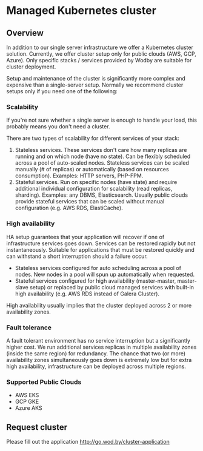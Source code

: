 # Managed Kubernetes cluster

## Overview

In addition to our single server infrastructure we offer a Kubernetes cluster solution. Currently, we offer cluster setup only for public clouds (AWS, GCP, Azure). Only specific stacks / services provided by Wodby are suitable for cluster deployment.

Setup and maintenance of the cluster is significantly more complex and expensive than a single-server setup. Normally we recommend cluster setups only if you need one of the following:

### Scalability

If you're not sure whether a single server is enough to handle your load, this probably means you don't need a cluster.

There are two types of scalability for different services of your stack:

1. Stateless services. These services don't care how many replicas are running and on which node (have no state). Can be flexibly scheduled across a pool of auto-scaled nodes. Stateless services can be scaled manually (# of replicas) or automatically (based on resources consumption). Examples: HTTP servers, PHP-FPM.
2. Stateful services. Run on specific nodes (have state) and require additional individual configuration for scalability (read replicas, sharding). Examples: any DBMS, Elasticsearch. Usually public clouds provide stateful services that can be scaled without manual configuration (e.g. AWS RDS, ElastiCache).

### High availability

HA setup guarantees that your application will recover if one of infrastructure services goes down. Services can be restored rapidly but not instantaneously. Suitable for applications that must be restored quickly and can withstand a short interruption should a failure occur.

* Stateless services configured for auto scheduling across a pool of nodes. New nodes in a pool will spun up automatically when requested.
* Stateful services configured for high availability (master-master, master-slave setup) or replaced by public cloud managed services with built-in high availability (e.g. AWS RDS instead of Galera Cluster).

High availability usually implies that the cluster deployed across 2 or more availability zones. 

### Fault tolerance

A fault tolerant environment has no service interruption but a significantly higher cost. We run additional services replicas in multiple availability zones (inside the same region) for redundancy. The chance that two (or more) availability zones simultaneously goes down is extremely low but for extra high availability, infrastructure can be deployed across multiple regions.

### Supported Public Clouds

* AWS EKS
* GCP GKE
* Azure AKS
​
## Request cluster

Please fill out the application http://go.wod.by/cluster-application
​
